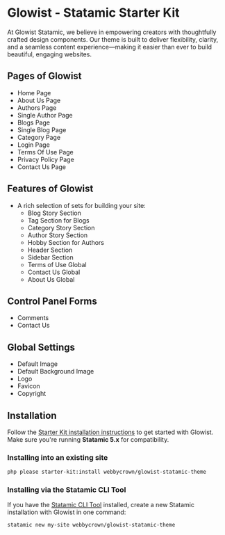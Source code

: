 # Glowist - Statamic Starter Kit

At Glowist Statamic, we believe in empowering creators with thoughtfully crafted design components. Our theme is built to deliver flexibility, clarity, and a seamless content experience—making it easier than ever to build beautiful, engaging websites.

## Pages of Glowist

- Home Page 
- About Us Page
- Authors Page
- Single Author Page
- Blogs Page
- Single Blog Page
- Category Page
- Login Page
- Terms Of Use Page
- Privacy Policy Page
- Contact Us Page

## Features of Glowist

- A rich selection of sets for building your site:
  - Blog Story Section
  - Tag Section for Blogs
  - Category Story Section
  - Author Story Section
  - Hobby Section for Authors
  - Header Section
  - Sidebar Section
  - Terms of Use Global
  - Contact Us Global
  - About Us Global

## Control Panel Forms

  - Comments
  - Contact Us

## Global Settings

  - Default Image
  - Default Background Image
  - Logo
  - Favicon
  - Copyright 

## Installation

Follow the [Starter Kit installation instructions](https://statamic.dev/starter-kits/installing-a-starter-kit) to get started with Glowist.
Make sure you're running **Statamic 5.x** for compatibility.

### Installing into an existing site

```bash
php please starter-kit:install webbycrown/glowist-statamic-theme
```

### Installing via the Statamic CLI Tool

If you have the [Statamic CLI Tool](https://github.com/statamic/cli) installed, create a new Statamic installation with Glowist in one command:

```bash
statamic new my-site webbycrown/glowist-statamic-theme